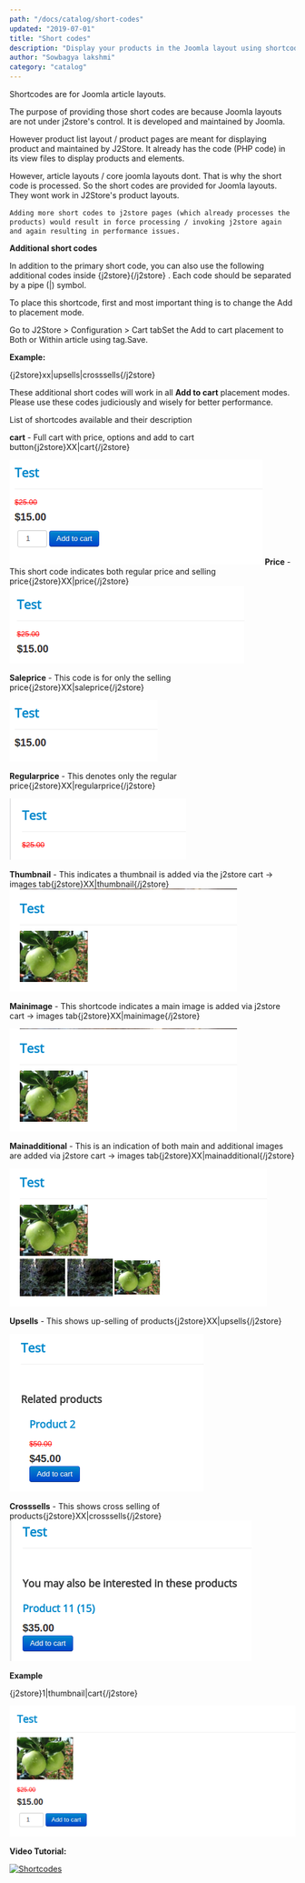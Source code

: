 ```yaml
---
path: "/docs/catalog/short-codes"
updated: "2019-07-01"
title: "Short codes"
description: "Display your products in the Joomla layout using shortcodes"
author: "Sowbagya lakshmi"
category: "catalog"
---
```


Shortcodes are for Joomla article layouts.

The purpose of providing those short codes are because Joomla layouts are not under j2store's control. It is developed and maintained by Joomla.

However product list layout / product pages are meant for displaying product and maintained by J2Store. It already has the code (PHP code) in its view files to display products and elements.

However, article layouts / core joomla layouts dont. That is why the short code is processed. So the short codes are provided for Joomla layouts. They wont work in J2Store's product layouts.

```
Adding more short codes to j2store pages (which already processes the products) would result in force processing / invoking j2store again and again resulting in performance issues.
```

**Additional short codes**

In addition to the primary short code, you can also use the following additional codes inside {j2store}{/j2store} . Each code should be separated by a pipe (\|) symbol.

To place this shortcode, first and most important thing is to change the Add to placement mode.

Go to J2Store > Configuration > Cart tabSet the Add to cart placement to Both or Within article using tag.Save.

**Example:**

{j2store}xx\|upsells\|crosssells{/j2store}

These additional short codes will work in all **Add to cart** placement modes. Please use these codes judiciously and wisely for better performance.

List of shortcodes available and their description

**cart** \- Full cart with price, options and add to cart button{j2store}XX\|cart{/j2store}

![Add to cart shortcode](https://raw.githubusercontent.com/j2store/doc-images/master/catalog/short-codes/shortcode_cart.png)
**Price** \- This short code indicates both regular price and selling price{j2store}XX\|price{/j2store}
![Price shortcode](https://raw.githubusercontent.com/j2store/doc-images/master/catalog/short-codes/shortcode_price.png)

**Saleprice** \- This code is for only the selling price{j2store}XX\|saleprice{/j2store}

![Sales price](https://raw.githubusercontent.com/j2store/doc-images/master/catalog/short-codes/shortcode_sale_price.png)

**Regularprice** - This denotes only the regular price{j2store}XX\|regularprice{/j2store}

![Regular price](https://raw.githubusercontent.com/j2store/doc-images/master/catalog/short-codes/shortcode_regular_price.png)

**Thumbnail** \- This indicates a thumbnail is added via the j2store cart -> images tab{j2store}XX\|thumbnail{/j2store}
![Thumbnail](https://raw.githubusercontent.com/j2store/doc-images/master/catalog/short-codes/shortcode_thumb.png)

**Mainimage** \- This shortcode indicates a main image is added via j2store cart -> images tab{j2store}XX\|mainimage{/j2store}

![Main image](https://raw.githubusercontent.com/j2store/doc-images/master/catalog/short-codes/shortcode_main.png)

**Mainadditional** \- This is an indication of both main and additional images are added via j2store cart -> images tab{j2store}XX\|mainadditional{/j2store}

![Main additional](https://raw.githubusercontent.com/j2store/doc-images/master/catalog/short-codes/shortcode_mainadditional.png)

**Upsells** \- This shows up-selling of products{j2store}XX\|upsells{/j2store}

![Upsells](https://raw.githubusercontent.com/j2store/doc-images/master/catalog/short-codes/shortcode_upsells.png)

**Crosssells** \- This shows cross selling of products{j2store}XX\|crosssells{/j2store}
![Crosssells](https://raw.githubusercontent.com/j2store/doc-images/master/catalog/short-codes/shortcode_crosssells.png)

**Example**

{j2store}1\|thumbnail\|cart{/j2store}

![Cart thumb](https://raw.githubusercontent.com/j2store/doc-images/master/catalog/short-codes/shortcode_cart_thumb.png)

**Video Tutorial:**

[![Shortcodes](https://img.youtube.com/vi/51J1UkeRu3Y/0.jpg)](https://youtu.be/YwgwQj83cMo "Shortcodes")


